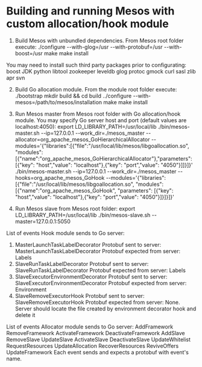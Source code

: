 # Building and running Mesos with custom allocation/hook module

1. Build Mesos with unbundled dependencies. From Mesos root folder execute:
./configure --with-glog=/usr --with-protobuf=/usr --with-boost=/usr
make
make install

You may need to install such third party packages prior to configurating:
  boost
  JDK
python
  libtool
  zookeeper
  leveldb
  glog
  protoc
  gmock
  curl
  sasl
  zlib
  apr
  svn

2. Build Go allocation module. From the module root folder execute:
./bootstrap
mkdir build && cd build
../configure --with-mesos=/path/to/mesos/installation
make
make install

3. Run Mesos master from Mesos root folder with Go allocation/hook module. You may specify Go server host and port (default values are localhost:4050):
export LD_LIBRARY_PATH=/usr/local/lib
./bin/mesos-master.sh --ip=127.0.0.1 --work_dir=./mesos_master --allocator=org_apache_mesos_GoHierarchicalAllocator --modules='{"libraries":[{"file":"/usr/local/lib/mesos/libgoallocation.so", "modules":[{"name":"org_apache_mesos_GoHierarchicalAllocator"},"parameters": [{"key": "host","value": "localhost"},{"key": "port","value": "4050"}]]}]}'
./bin/mesos-master.sh --ip=127.0.0.1 --work_dir=./mesos_master --hooks=org_apache_mesos_GoHook --modules='{"libraries":[{"file":"/usr/local/lib/mesos/libgoallocation.so", "modules":[{"name":"org_apache_mesos_GoHook", "parameters": [{"key": "host","value": "localhost"},{"key": "port","value": "4050"}]}]}]}'

4. Run Mesos slave from Mesos root folder:
export LD_LIBRARY_PATH=/usr/local/lib
./bin/mesos-slave.sh --master=127.0.0.1:5050


List of events Hook module sends to Go server:
  1. MasterLaunchTaskLabelDecorator
  Protobuf sent to server: MasterLaunchTaskLabelDecorator
  Protobuf expected from server: Labels
  2. SlaveRunTaskLabelDecorator
  Protobuf sent to server: SlaveRunTaskLabelDecorator
  Protobuf expected from server: Labels
  3. SlaveExecutorEnvironmentDecorator
  Protobuf sent to server: SlaveExecutorEnvironmentDecorator
  Protobuf expected from server: Environment
  4. SlaveRemoveExecutorHook
  Protobuf sent to server: SlaveRemoveExecutorHook
  Protobuf expected from server: None. Server should locate the file created by environment decorator hook
  and delete it

List of events Allocator module sends to Go server:
  AddFramework 
  RemoveFramework
  ActivateFramework
  DeactivateFramework
  AddSlave
  RemoveSlave
  UpdateSlave
  ActivateSlave
  DeactivateSlave
  UpdateWhitelist
  RequestResources
  UpdateAllocation
  RecoverResources
  ReviveOffers
  UpdateFramework
  Each event sends and expects a protobuf with event's name.



